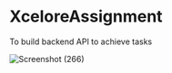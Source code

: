 # XceloreAssignment
To build backend API to achieve tasks

![Screenshot (266)](https://github.com/Rrana1825/XceloreAssignment/assets/105504145/9453439f-4198-4075-b109-2b9b6c76cb96)

